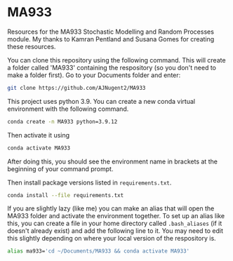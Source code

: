 # MA933
Resources for the MA933 Stochastic Modelling and Random Processes module.
My thanks to Kamran Pentland and Susana Gomes for creating these resources. 

You can clone this repository using the following command. This will create a folder called 'MA933' containing the respository (so you don't need to make a folder first). Go to your Documents folder and enter:
```bash
git clone https://github.com/AJNugent2/MA933
```

This project uses python 3.9. You can create a new conda virtual environment with the following command.
```bash
conda create -n MA933 python=3.9.12
```
Then activate it using
```bash
conda activate MA933
```
After doing this, you should see the environment name in brackets at the beginning of your command prompt.

Then install package versions listed in `requirements.txt`.
```bash
conda install --file requirements.txt
```

If you are slightly lazy (like me) you can make an alias that will open the MA933 folder and activate the environment together. To set up an alias like this, you can create a file in your home directory called `.bash_aliases` (if it doesn't already exist) and add the following line to it. You may need to edit this slightly depending on where your local version of the respository is. 
```bash
alias ma933='cd ~/Documents/MA933 && conda activate MA933'
```
